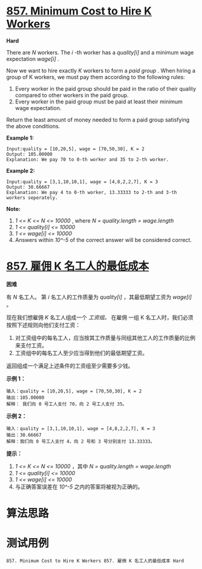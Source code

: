 # [857. Minimum Cost to Hire K Workers][enTitle]

**Hard**

There are  *N*  workers. The  *i* -th worker has a  *quality[i]*  and a minimum wage expectation  *wage[i]* .

Now we want to hire exactly  *K*  workers to form a  *paid group* . When hiring a group of K workers, we must pay them according to the following rules:

1. Every worker in the paid group should be paid in the ratio of their quality compared to other workers in the paid group. 
2. Every worker in the paid group must be paid at least their minimum wage expectation.

Return the least amount of money needed to form a paid group satisfying the above conditions.






**Example 1:** 

```
Input:quality = [10,20,5], wage = [70,50,30], K = 2
Output: 105.00000
Explanation: We pay 70 to 0-th worker and 35 to 2-th worker.
```


**Example 2:** 

```
Input:quality = [3,1,10,10,1], wage = [4,8,2,2,7], K = 3
Output: 30.66667
Explanation: We pay 4 to 0-th worker, 13.33333 to 2-th and 3-th workers seperately.
```



**Note:** 

1.  *1 <= K <= N <= 10000* , where  *N = quality.length = wage.length*  
2.  *1 <= quality[i] <= 10000*  
3.  *1 <= wage[i] <= 10000*  
4. Answers within  *10^-5*  of the correct answer will be considered correct.






# [857. 雇佣 K 名工人的最低成本][cnTitle]

**困难**

有  *N*  名工人。 第  *i*  名工人的工作质量为  *quality[i]*  ，其最低期望工资为  *wage[i]*  。

现在我们想雇佣  *K*  名工人组成一个 *工资组。* 在雇佣 一组 K 名工人时，我们必须按照下述规则向他们支付工资：

1. 对工资组中的每名工人，应当按其工作质量与同组其他工人的工作质量的比例来支付工资。 
2. 工资组中的每名工人至少应当得到他们的最低期望工资。

返回组成一个满足上述条件的工资组至少需要多少钱。





**示例 1：** 

```
输入：quality = [10,20,5], wage = [70,50,30], K = 2
输出：105.00000
解释： 我们向 0 号工人支付 70，向 2 号工人支付 35。
```

**示例 2：** 

```
输入：quality = [3,1,10,10,1], wage = [4,8,2,2,7], K = 3
输出：30.66667
解释：我们向 0 号工人支付 4，向 2 号和 3 号分别支付 13.33333。
```



**提示：** 

1.  *1 <= K <= N <= 10000* ，其中  *N = quality.length = wage.length*  
2.  *1 <= quality[i] <= 10000*  
3.  *1 <= wage[i] <= 10000*  
4. 与正确答案误差在  *10^-5*  之内的答案将被视为正确的。




# 算法思路

# 测试用例
```
857. Minimum Cost to Hire K Workers 857. 雇佣 K 名工人的最低成本 Hard
```

[enTitle]: https://leetcode.com/problems/minimum-cost-to-hire-k-workers/
[cnTitle]: https://leetcode-cn.com/problems/minimum-cost-to-hire-k-workers/
